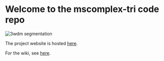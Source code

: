 
# Welcome to the mscomplex-tri code repo

![3wdm segmentation](https://github.com/nithins/mscomplex-tri/raw/master/logo.png)

The project website is hosted [here](http://vgl.serc.iisc.ernet.in/mscomplex-tri/).

For the wiki, see [here](https://github.com/nithins/mscomplex-tri/wiki).

